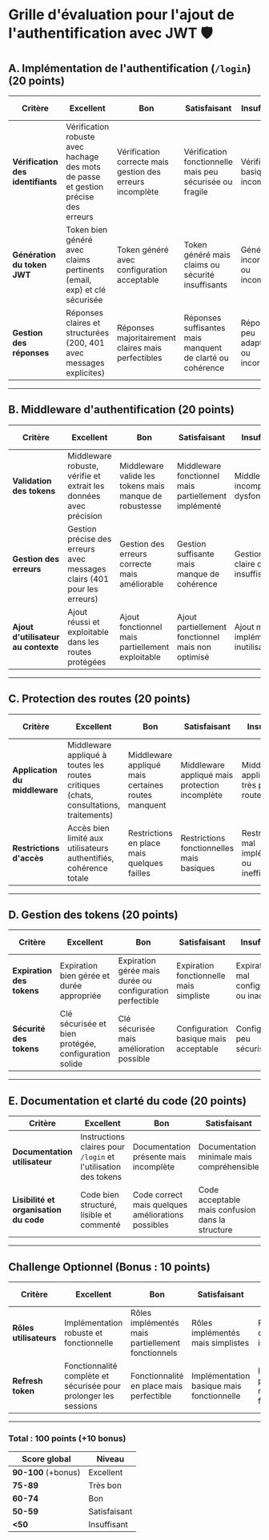 # Grille d'évaluation pour l'ajout de l'authentification avec JWT 🛡️

## **A. Implémentation de l'authentification (`/login`)** (20 points)

| Critère                           | Excellent                                                                          | Bon                                                       | Satisfaisant                                              | Insuffisant                          | Non réalisé              |
| --------------------------------- | ---------------------------------------------------------------------------------- | --------------------------------------------------------- | --------------------------------------------------------- | ------------------------------------ | ------------------------ |
| **Vérification des identifiants** | Vérification robuste avec hachage des mots de passe et gestion précise des erreurs | Vérification correcte mais gestion des erreurs incomplète | Vérification fonctionnelle mais peu sécurisée ou fragile  | Vérification basique ou incomplète   | Pas de vérification      |
| **Génération du token JWT**       | Token bien généré avec claims pertinents (email, exp) et clé sécurisée             | Token généré avec configuration acceptable                | Token généré mais claims ou sécurité insuffisants         | Génération incorrecte ou incomplète  | Pas de génération        |
| **Gestion des réponses**          | Réponses claires et structurées (200, 401 avec messages explicites)                | Réponses majoritairement claires mais perfectibles        | Réponses suffisantes mais manquent de clarté ou cohérence | Réponses peu adaptées ou incorrectes | Pas de réponses adaptées |

---

## **B. Middleware d'authentification** (20 points)

| Critère                             | Excellent                                                               | Bon                                                    | Satisfaisant                                         | Insuffisant                            | Non réalisé                |
| ----------------------------------- | ----------------------------------------------------------------------- | ------------------------------------------------------ | ---------------------------------------------------- | -------------------------------------- | -------------------------- |
| **Validation des tokens**           | Middleware robuste, vérifie et extrait les données avec précision       | Middleware valide les tokens mais manque de robustesse | Middleware fonctionnel mais partiellement implémenté | Middleware incomplet ou dysfonctionnel | Pas de middleware          |
| **Gestion des erreurs**             | Gestion précise des erreurs avec messages clairs (401 pour les erreurs) | Gestion des erreurs correcte mais améliorable          | Gestion suffisante mais manque de cohérence          | Gestion peu claire ou insuffisante     | Pas de gestion des erreurs |
| **Ajout d'utilisateur au contexte** | Ajout réussi et exploitable dans les routes protégées                   | Ajout fonctionnel mais partiellement exploitable       | Ajout partiellement fonctionnel mais non optimisé    | Ajout mal implémenté ou inutilisable   | Pas d’ajout au contexte    |

---

## **C. Protection des routes** (20 points)

| Critère                       | Excellent                                                                             | Bon                                                | Satisfaisant                                   | Insuffisant                                  | Non réalisé                |
| ----------------------------- | ------------------------------------------------------------------------------------- | -------------------------------------------------- | ---------------------------------------------- | -------------------------------------------- | -------------------------- |
| **Application du middleware** | Middleware appliqué à toutes les routes critiques (chats, consultations, traitements) | Middleware appliqué mais certaines routes manquent | Middleware appliqué mais protection incomplète | Middleware appliqué sur très peu de routes   | Pas de middleware appliqué |
| **Restrictions d'accès**      | Accès bien limité aux utilisateurs authentifiés, cohérence totale                     | Restrictions en place mais quelques failles        | Restrictions fonctionnelles mais basiques      | Restrictions mal implémentées ou inefficaces | Pas de restrictions        |

---

## **D. Gestion des tokens** (20 points)

| Critère                   | Excellent                                            | Bon                                                      | Satisfaisant                            | Insuffisant                            | Non réalisé                |
| ------------------------- | ---------------------------------------------------- | -------------------------------------------------------- | --------------------------------------- | -------------------------------------- | -------------------------- |
| **Expiration des tokens** | Expiration bien gérée et durée appropriée            | Expiration gérée mais durée ou configuration perfectible | Expiration fonctionnelle mais simpliste | Expiration mal configurée ou inadaptée | Pas d’expiration gérée     |
| **Sécurité des tokens**   | Clé sécurisée et bien protégée, configuration solide | Clé sécurisée mais amélioration possible                 | Configuration basique mais acceptable   | Configuration peu sécurisée            | Pas de sécurité des tokens |

---

## **E. Documentation et clarté du code** (20 points)

| Critère                                | Excellent                                                      | Bon                                                | Satisfaisant                                     | Insuffisant                                | Non réalisé           |
| -------------------------------------- | -------------------------------------------------------------- | -------------------------------------------------- | ------------------------------------------------ | ------------------------------------------ | --------------------- |
| **Documentation utilisateur**          | Instructions claires pour `/login` et l'utilisation des tokens | Documentation présente mais incomplète             | Documentation minimale mais compréhensible       | Documentation peu claire ou partielle      | Pas de documentation  |
| **Lisibilité et organisation du code** | Code bien structuré, lisible et commenté                       | Code correct mais quelques améliorations possibles | Code acceptable mais confusion dans la structure | Code difficilement lisible ou mal organisé | Code incompréhensible |

---

## **Challenge Optionnel (Bonus : 10 points)**

| Critère                | Excellent                                                        | Bon                                               | Satisfaisant                              | Insuffisant                                   | Non réalisé          |
| ---------------------- | ---------------------------------------------------------------- | ------------------------------------------------- | ----------------------------------------- | --------------------------------------------- | -------------------- |
| **Rôles utilisateurs** | Implémentation robuste et fonctionnelle                          | Rôles implémentés mais partiellement fonctionnels | Rôles implémentés mais simplistes         | Rôles mal configurés ou inutilisables         | Pas de rôles         |
| **Refresh token**      | Fonctionnalité complète et sécurisée pour prolonger les sessions | Fonctionnalité en place mais perfectible          | Implémentation basique mais fonctionnelle | Implémentation partielle ou non fonctionnelle | Pas de refresh token |

---

### Total : **100 points** (+10 bonus)

| Score global        | Niveau       |
| ------------------- | ------------ |
| **90-100** (+bonus) | Excellent    |
| **75-89**           | Très bon     |
| **60-74**           | Bon          |
| **50-59**           | Satisfaisant |
| **<50**             | Insuffisant  |
